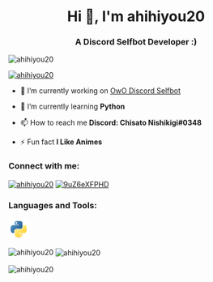 <h1 align="center">Hi 👋, I'm ahihiyou20</h1>
<h3 align="center">A Discord Selfbot Developer :)</h3>

<p align="left"> <img src="https://komarev.com/ghpvc/?username=ahihiyou20&label=Profile%20views&color=0e75b6&style=flat" alt="ahihiyou20" /> </p>

<p align="left"> <a href="https://github.com/ryo-ma/github-profile-trophy"><img src="https://github-profile-trophy.vercel.app/?username=ahihiyou20" alt="ahihiyou20" /></a> </p>

- 🔭 I’m currently working on [OwO Discord Selfbot](https://github.com/ahihiyou20/discord-selfbot-owo-bot)

- 🌱 I’m currently learning **Python**

- 📫 How to reach me **Discord: Chisato Nishikigi#0348**

- ⚡ Fun fact **I Like Animes**

<h3 align="left">Connect with me:</h3>
<p align="left">
<a href="https://www.youtube.com/c/ahihiyou20" target="blank"><img align="center" src="https://raw.githubusercontent.com/rahuldkjain/github-profile-readme-generator/master/src/images/icons/Social/youtube.svg" alt="ahihiyou20" height="30" width="40" /></a>
<a href="https://discord.gg/9uZ6eXFPHD" target="blank"><img align="center" src="https://raw.githubusercontent.com/rahuldkjain/github-profile-readme-generator/master/src/images/icons/Social/discord.svg" alt="9uZ6eXFPHD" height="30" width="40" /></a>
</p>

<h3 align="left">Languages and Tools:</h3>
<p align="left"> <a href="https://www.python.org" target="_blank" rel="noreferrer"> <img src="https://raw.githubusercontent.com/devicons/devicon/master/icons/python/python-original.svg" alt="python" width="40" height="40"/> </a> </p>

<p><img align="left" src="https://github-readme-stats.vercel.app/api/top-langs?username=ahihiyou20&show_icons=true&locale=en&layout=compact" alt="ahihiyou20" /></p>

<p>&nbsp;<img align="center" src="https://github-readme-stats.vercel.app/api?username=ahihiyou20&show_icons=true&locale=en" alt="ahihiyou20" /></p>

<p><img align="center" src="https://github-readme-streak-stats.herokuapp.com/?user=ahihiyou20&" alt="ahihiyou20" /></p>
